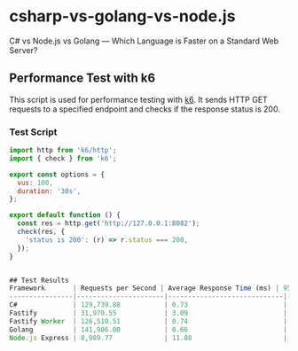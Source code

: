 # csharp-vs-golang-vs-node.js
C# vs Node.js vs Golang — Which Language is Faster on a Standard Web Server?

## Performance Test with k6

This script is used for performance testing with [k6](https://k6.io/). It sends HTTP GET requests to a specified endpoint and checks if the response status is 200.

### Test Script

```javascript
import http from 'k6/http';
import { check } from 'k6';

export const options = {
  vus: 100, 
  duration: '30s', 
};

export default function () {
  const res = http.get('http://127.0.0.1:8082'); 
  check(res, {
    'status is 200': (r) => r.status === 200,
  });
}


## Test Results
Framework       | Requests per Second | Average Response Time (ms) | 95th Percentile Response Time (ms)
----------------|----------------------|-----------------------------|---------------------------------
C#              | 129,739.88           | 0.73                        | 2.01
Fastify         | 31,970.55            | 3.09                        | 4.50
Fastify Worker  | 126,510.51           | 0.74                        | 1.50
Golang          | 141,906.00           | 0.66                        | 1.98
Node.js Express | 8,989.77             | 11.08                       | 14.00
